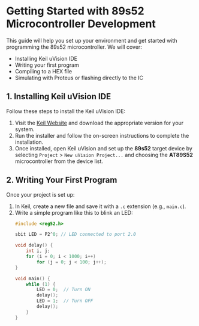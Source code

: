 # Getting Started with 89s52 Microcontroller Development

This guide will help you set up your environment and get started with programming the 89s52 microcontroller. We will cover:
- Installing Keil uVision IDE
- Writing your first program
- Compiling to a HEX file
- Simulating with Proteus or flashing directly to the IC

## 1. Installing Keil uVision IDE

Follow these steps to install the Keil uVision IDE:

1. Visit the [Keil Website](https://www.keil.com/download/product/) and download the appropriate version for your system.
2. Run the installer and follow the on-screen instructions to complete the installation.
3. Once installed, open Keil uVision and set up the **89s52** target device by selecting `Project` > `New uVision Project...` and choosing the **AT89S52** microcontroller from the device list.

## 2. Writing Your First Program

Once your project is set up:

1. In Keil, create a new file and save it with a `.c` extension (e.g., `main.c`).
2. Write a simple program like this to blink an LED:
   ```c
   #include <reg52.h>
   
   sbit LED = P2^0; // LED connected to port 2.0

   void delay() {
       int i, j;
       for (i = 0; i < 1000; i++)
           for (j = 0; j < 100; j++);
   }

   void main() {
       while (1) {
           LED = 0;  // Turn ON
           delay();
           LED = 1;  // Turn OFF
           delay();
       }
   }
